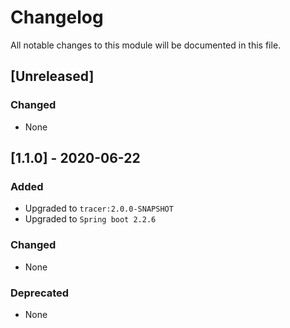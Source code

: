 # Changelog
All notable changes to this module will be documented in this file.


## [Unreleased]
### Changed
- None

## [1.1.0] - 2020-06-22
### Added
- Upgraded to `tracer:2.0.0-SNAPSHOT`
- Upgraded to `Spring boot 2.2.6`

### Changed
- None


### Deprecated
- None
